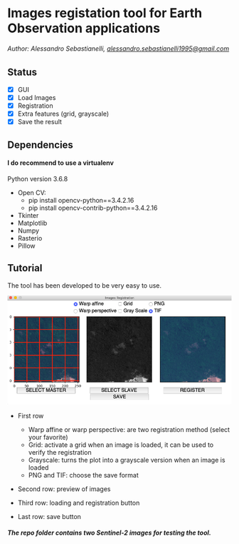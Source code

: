 # Images registation tool for Earth Observation applications
###### Author: Alessandro Sebastianelli, alessandro.sebastianelli1995@gmail.com

## Status
- [X] GUI
- [X] Load Images
- [X] Registration
- [X] Extra features (grid, grayscale)
- [X] Save the result

## Dependencies
#### I do recommend to use a virtualenv
Python version 3.6.8

- Open CV:
  - pip install opencv-python==3.4.2.16
  - pip install opencv-contrib-python==3.4.2.16
- Tkinter
- Matplotlib
- Numpy
- Rasterio
- Pillow

## Tutorial

The tool has been developed to be very easy to use.

![](preview.png)

- First row
	- Warp affine or warp perspective: are two registration method (select your favorite)
	- Grid: activate a grid when an image is loaded, it can be used to verify the registration
	- Grayscale: turns the plot into a grayscale version when an image is loaded
	- PNG and TIF: choose the save format

- Second row: preview of images
- Third row: loading and registration button
- Last row: save button

##### The repo folder contains two Sentinel-2 images for testing the tool.